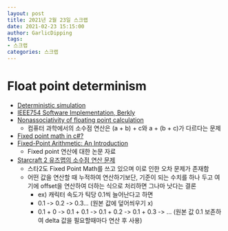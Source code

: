 ```yaml
---
layout: post
title: 2021년 2월 23일 스크랩
date: 2021-02-23 15:15:00
author: GarlicDipping
tags:
- 스크랩
categories: 스크랩
---
```


# Float point determinism

- [Deterministic simulation](https://www.slideshare.net/davidsalz54/salz-david-deterministicsimulationgdce2016)
- [IEEE754 Software Implementation, Berkly](http://www.jhauser.us/arithmetic/SoftFloat.html)
- [Nonassociativity of floating point calculation](https://en.wikipedia.org/wiki/Associative_property#:~:text=non%2Dassociative%20magmas.-,Nonassociativity%20of%20floating%20point%20calculation,sized%20values%20are%20joined%20together.)
  - 컴퓨터 과학에서의 소수점 연산은 (a + b) + c와 a + (b + c)가 다르다는 문제
- [Fixed point math in c#?](https://stackoverflow.com/questions/605124/fixed-point-math-in-c)
- [Fixed-Point Arithmetic: An Introduction](http://www.digitalsignallabs.com/fp.pdf)
  - Fixed point 연산에 대한 논문 자료
- [Starcraft 2 유즈맵의 소수점 연산 문제](https://www.sc2mapster.com/forums/development/triggers/151373-problem-with-floating-point-calculations)
  - 스타2도 Fixed Point Math를 쓰고 있으며 이로 인한 오차 문제가 존재함
  - 어떤 값을 연산할 때 누적하여 연산하기보단, 기준이 되는 수치를 하나 두고 여기에 offset을 연산하여 더하는 식으로 처리하면 그나마 낫다는 결론
    - ex) 캐릭터 속도가 틱당 0.1씩 늘어난다고 하면
    - 0.1 -> 0.2 -> 0.3... (원본 값에 덮어씌우기 x) 
    - 0.1 + 0 -> 0.1 + 0.1 -> 0.1 + 0.2 -> 0.1 + 0.3 -> ... (원본 값 0.1 보존하여 delta 값을 필요할때마다 연산 후 사용)